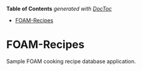 <!-- START doctoc generated TOC please keep comment here to allow auto update -->
<!-- DON'T EDIT THIS SECTION, INSTEAD RE-RUN doctoc TO UPDATE -->
**Table of Contents**  *generated with [DocToc](https://github.com/thlorenz/doctoc)*

- [FOAM-Recipes](#foam-recipes)

<!-- END doctoc generated TOC please keep comment here to allow auto update -->

# FOAM-Recipes
Sample FOAM cooking recipe database application.
